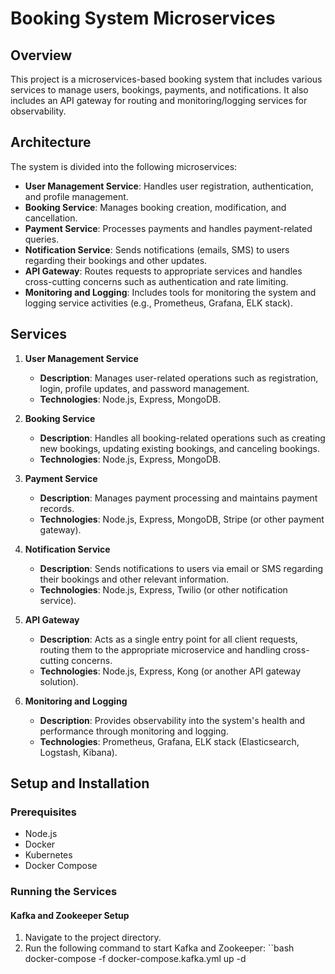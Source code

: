 # Booking System Microservices

## Overview

This project is a microservices-based booking system that includes various services to manage users, bookings, payments, and notifications. It also includes an API gateway for routing and monitoring/logging services for observability.

## Architecture

The system is divided into the following microservices:

- **User Management Service**: Handles user registration, authentication, and profile management.
- **Booking Service**: Manages booking creation, modification, and cancellation.
- **Payment Service**: Processes payments and handles payment-related queries.
- **Notification Service**: Sends notifications (emails, SMS) to users regarding their bookings and other updates.
- **API Gateway**: Routes requests to appropriate services and handles cross-cutting concerns such as authentication and rate limiting.
- **Monitoring and Logging**: Includes tools for monitoring the system and logging service activities (e.g., Prometheus, Grafana, ELK stack).

## Services

1. **User Management Service**
   - **Description**: Manages user-related operations such as registration, login, profile updates, and password management.
   - **Technologies**: Node.js, Express, MongoDB.

2. **Booking Service**
   - **Description**: Handles all booking-related operations such as creating new bookings, updating existing bookings, and canceling bookings.
   - **Technologies**: Node.js, Express, MongoDB.

3. **Payment Service**
   - **Description**: Manages payment processing and maintains payment records.
   - **Technologies**: Node.js, Express, MongoDB, Stripe (or other payment gateway).

4. **Notification Service**
   - **Description**: Sends notifications to users via email or SMS regarding their bookings and other relevant information.
   - **Technologies**: Node.js, Express, Twilio (or other notification service).

5. **API Gateway**
   - **Description**: Acts as a single entry point for all client requests, routing them to the appropriate microservice and handling cross-cutting concerns.
   - **Technologies**: Node.js, Express, Kong (or another API gateway solution).

6. **Monitoring and Logging**
   - **Description**: Provides observability into the system's health and performance through monitoring and logging.
   - **Technologies**: Prometheus, Grafana, ELK stack (Elasticsearch, Logstash, Kibana).

## Setup and Installation

### Prerequisites

- Node.js
- Docker
- Kubernetes
- Docker Compose

### Running the Services

#### Kafka and Zookeeper Setup

1. Navigate to the project directory.
2. Run the following command to start Kafka and Zookeeper:
   ``bash
   docker-compose -f docker-compose.kafka.yml up -d
